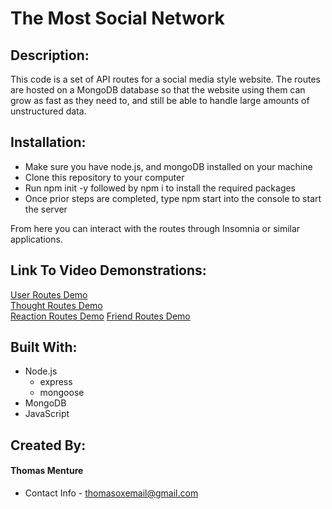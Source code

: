 # The Most Social Network

## Description:
This code is a set of API routes for a social media style website. The routes are hosted on a MongoDB database so that the website using them can grow as fast as they need to, and still be able to handle large amounts of unstructured data.

## Installation:
* Make sure you have node.js, and mongoDB installed on your machine
* Clone this repository to your computer
* Run npm init -y followed by npm i to install the required packages
* Once prior steps are completed, type npm start into the console to start the server

From here you can interact with the routes through Insomnia or similar applications. 

## Link To Video Demonstrations:

[User Routes Demo](https://youtu.be/z1PXYk6qDww)    
[Thought Routes Demo](https://youtu.be/u7wBYGG4cQc)     
[Reaction Routes Demo](https://youtu.be/E7M7uEETE6Q) 
[Friend Routes Demo](https://youtu.be/eckmgASYX7s)

## Built With:
* Node.js
    - express
    - mongoose
* MongoDB
* JavaScript

## Created By:
#### Thomas Menture
- Contact Info - thomasoxemail@gmail.com